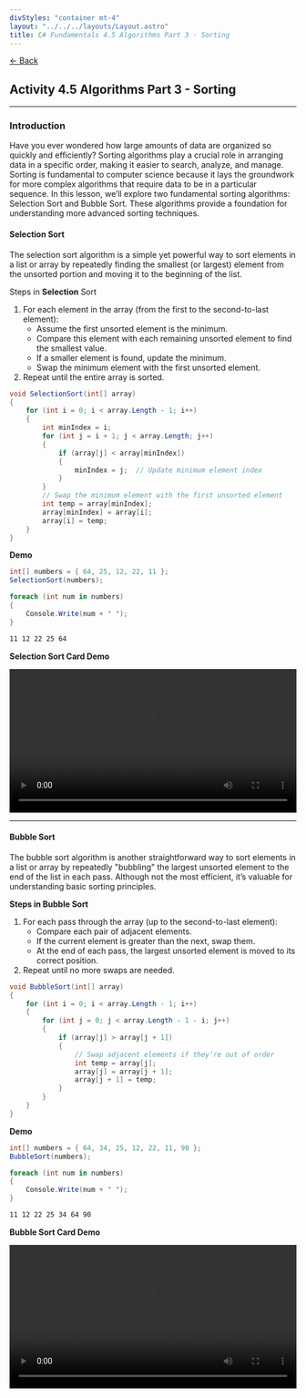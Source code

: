 ```yaml
---
divStyles: "container mt-4"
layout: "../../../layouts/Layout.astro"
title: C# Fundamentals 4.5 Algorithms Part 3 - Sorting
---
```


[← Back](/c-sharp-fundamentals/)

## Activity 4.5 Algorithms Part 3 - Sorting

---

### Introduction

Have you ever wondered how large amounts of data are organized so quickly and efficiently? Sorting algorithms play a crucial role in arranging data in a specific order, making it easier to search, analyze, and manage. Sorting is fundamental to computer science because it lays the groundwork for more complex algorithms that require data to be in a particular sequence. In this lesson, we’ll explore two fundamental sorting algorithms: Selection Sort and Bubble Sort. These algorithms provide a foundation for understanding more advanced sorting techniques.

#### Selection Sort

The selection sort algorithm is a simple yet powerful way to sort elements in a list or array by repeatedly finding the smallest (or largest) element from the unsorted portion and moving it to the beginning of the list.

Steps in **Selection** Sort

1. For each element in the array (from the first to the second-to-last element):
    - Assume the first unsorted element is the minimum.
    - Compare this element with each remaining unsorted element to find the smallest value.
    - If a smaller element is found, update the minimum.
    - Swap the minimum element with the first unsorted element.
2. Repeat until the entire array is sorted.

```cs
void SelectionSort(int[] array)
{
    for (int i = 0; i < array.Length - 1; i++)
    {
        int minIndex = i;
        for (int j = i + 1; j < array.Length; j++)
        {
            if (array[j] < array[minIndex])
            {
                minIndex = j;  // Update minimum element index
            }
        }
        // Swap the minimum element with the first unsorted element
        int temp = array[minIndex];
        array[minIndex] = array[i];
        array[i] = temp;
    }
}
```

**Demo**

```cs
int[] numbers = { 64, 25, 12, 22, 11 };
SelectionSort(numbers);

foreach (int num in numbers)
{
    Console.Write(num + " ");
}
```

```txt
11 12 22 25 64
```

**Selection Sort Card Demo**

<video src="/courses/c-sharp-fundamentals/selection-sort-video.mp4" controls style="width: 100%; max-width: 640px;"></video>

---

#### Bubble Sort

The bubble sort algorithm is another straightforward way to sort elements in a list or array by repeatedly "bubbling" the largest unsorted element to the end of the list in each pass. Although not the most efficient, it’s valuable for understanding basic sorting principles.

**Steps in Bubble Sort**

1. For each pass through the array (up to the second-to-last element):
    - Compare each pair of adjacent elements.
    - If the current element is greater than the next, swap them.
    - At the end of each pass, the largest unsorted element is moved to its correct position.
2. Repeat until no more swaps are needed.

```cs
void BubbleSort(int[] array)
{
    for (int i = 0; i < array.Length - 1; i++)
    {
        for (int j = 0; j < array.Length - 1 - i; j++)
        {
            if (array[j] > array[j + 1])
            {
                // Swap adjacent elements if they’re out of order
                int temp = array[j];
                array[j] = array[j + 1];
                array[j + 1] = temp;
            }
        }
    }
}
```

**Demo**

```cs
int[] numbers = { 64, 34, 25, 12, 22, 11, 90 };
BubbleSort(numbers);

foreach (int num in numbers)
{
    Console.Write(num + " ");
}
```

```txt
11 12 22 25 34 64 90
```

**Bubble Sort Card Demo**

<video src="/courses/c-sharp-fundamentals/bubble-sort-video.mp4" controls style="width: 100%; max-width: 640px;"></video>